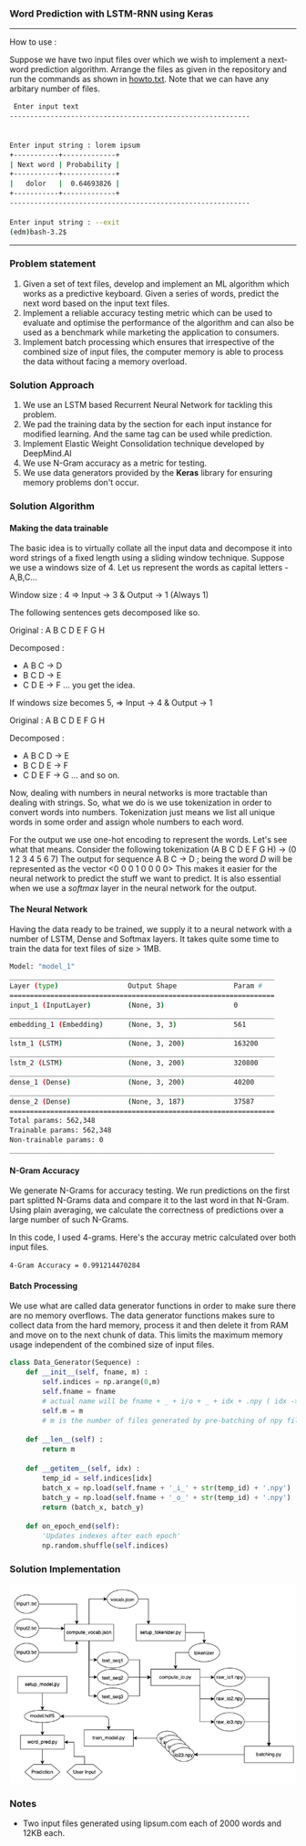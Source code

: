 ### Word Prediction with LSTM-RNN using Keras
---------------------------------
How to use :

Suppose we have two input files over which we wish to implement a next-word prediction algorithm. Arrange the files as given in the repository and run the commands as shown in [howto.txt](https://github.com/deeptavker/ME781-Course-Project/blob/master/howto.txt). Note that we can have any arbitary number of files. 

```sh
 Enter input text
-----------------------------------------------------------


Enter input string : lorem ipsum
+-----------+-------------+
| Next word | Probability |
+-----------+-------------+
|   dolor   |  0.64693826 |
+-----------+-------------+
-----------------------------------------------------------

Enter input string : --exit
(edm)bash-3.2$ 
```
_______

### Problem statement

1. Given a set of text files, develop and implement an ML algorithm which works as a predictive keyboard. Given a series of words, predict the next word based on the input text files. 
2. Implement a reliable accuracy testing metric which can be used to evaluate and optimise the performance of the algorithm  and can also be used as a benchmark while marketing the application to consumers. 
3. Implement batch processing which ensures that irrespective of the combined size of input files, the computer memory is able to process the data without facing a memory overload. 

### Solution Approach

1. We use an LSTM based Recurrent Neural Network for tackling this problem. 
2. We pad the training data by the section for each input instance for modified learning. And the same tag can be used while prediction. 
3. Implement Elastic Weight Consolidation technique developed by DeepMind.AI
4. We use N-Gram accuracy as a metric for testing. 
5. We use data generators provided by the **Keras** library for ensuring memory problems don't occur. 

### Solution Algorithm

#### Making the data trainable 

The basic idea is to virtually collate all the input data and decompose it into word strings of a fixed length using a sliding window technique. Suppose we use a windows size of 4. Let us represent the words as capital letters - A,B,C...

Window size : 4 => Input -> 3 & Output -> 1 (Always 1)

The following sentences gets decomposed like so. 

Original : A B C D E F G H

Decomposed :
- A B C -> D
- B C D -> E
- C D E -> F
... you get the idea. 

If windows size becomes 5, => Input -> 4 & Output -> 1

Original : A B C D E F G H

Decomposed :
- A B C D -> E
- B C D E -> F
- C D E F -> G
... and so on. 

Now, dealing with numbers in neural networks is more tractable than dealing with strings. So, what we do is we use tokenization in order to convert words into numbers. Tokenization just means we list all unique words in some order and assign whole numbers to each word. 

For the output we use one-hot encoding to represent the words. Let's see what that means. 
Consider the following tokenization
(A B C D E F G H) -> (0 1 2 3 4 5 6 7)
The output for sequence A B C -> D ; being the word *D* will be represented as the vector <0 0 0 1 0 0 0 0> 
This makes it easier for the neural network to predict the stuff we want to predict. It is also essential when we use a *softmax* layer in the neural network for the output. 

#### The Neural Network

Having the data ready to be trained, we supply it to a neural network with a number of LSTM, Dense and Softmax layers. It takes quite some time to train the data for text files of size > 1MB. 

```sh
Model: "model_1"
_________________________________________________________________
Layer (type)                 Output Shape              Param #   
=================================================================
input_1 (InputLayer)         (None, 3)                 0         
_________________________________________________________________
embedding_1 (Embedding)      (None, 3, 3)              561       
_________________________________________________________________
lstm_1 (LSTM)                (None, 3, 200)            163200    
_________________________________________________________________
lstm_2 (LSTM)                (None, 3, 200)            320800    
_________________________________________________________________
dense_1 (Dense)              (None, 3, 200)            40200     
_________________________________________________________________
dense_2 (Dense)              (None, 3, 187)            37587     
=================================================================
Total params: 562,348
Trainable params: 562,348
Non-trainable params: 0
_________________________________________________________________
```

#### N-Gram Accuracy

We generate N-Grams for accuracy testing. We run predictions on the first part splitted N-Grams data and compare it to the last word in that N-Gram. Using plain averaging, we calculate the correctness of predictions over a large number of such N-Grams. 

In this code, I used 4-grams. Here's the accuray metric calculated over both input files.

`4-Gram Accuracy = 0.991214470284`


#### Batch Processing

We use what are called data generator functions in order to make sure there are no memory overflows. The data generator functions makes sure to collect data from the hard memory, process it and then delete it from RAM and move on to the next chunk of data. This limits the maximum memory usage independent of the combined size of input files. 

```python
class Data_Generator(Sequence) :
    def __init__(self, fname, m) :
        self.indices = np.arange(0,m)
        self.fname = fname
        # actual name will be fname + _ + i/o + _ + idx + .npy ( idx -> 0 to m-1 )
        self.m = m
        # m is the number of files generated by pre-batching of npy files

    def __len__(self) :
        return m

    def __getitem__(self, idx) :
        temp_id = self.indices[idx]
        batch_x = np.load(self.fname + '_i_' + str(temp_id) + '.npy')
        batch_y = np.load(self.fname + '_o_' + str(temp_id) + '.npy')
        return (batch_x, batch_y)

    def on_epoch_end(self):
        'Updates indexes after each epoch'
        np.random.shuffle(self.indices)
 ```


### Solution Implementation 

![Flowchart](/pics/flowchart.png)





### Notes

- Two input files generated using lipsum.com each of 2000 words and 12KB each. 



